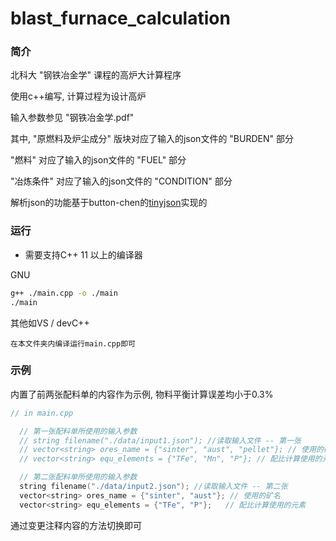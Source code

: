 # blast_furnace_calculation

### 简介
北科大 "钢铁冶金学" 课程的高炉大计算程序

使用c++编写, 计算过程为设计高炉

输入参数参见 "钢铁冶金学.pdf"

其中, "原燃料及炉尘成分" 版块对应了输入的json文件的 "BURDEN" 部分

"燃料" 对应了输入的json文件的 "FUEL" 部分

"冶炼条件" 对应了输入的json文件的 "CONDITION" 部分

解析json的功能基于button-chen的<a href="https://github.com/button-chen/tinyjson">tinyjson</a>实现的

### 运行

+ 需要支持C++ 11 以上的编译器

GNU
```bash
g++ ./main.cpp -o ./main
./main
```

其他如VS / devC++
```
在本文件夹内编译运行main.cpp即可
```

### 示例

内置了前两张配料单的内容作为示例, 物料平衡计算误差均小于0.3%

```c
// in main.cpp

  // 第一张配料单所使用的输入参数
  // string filename("./data/input1.json"); //读取输入文件 -- 第一张
  // vector<string> ores_name = {"sinter", "aust", "pellet"}; // 使用的矿名
  // vector<string> equ_elements = {"TFe", "Mn", "P"}; // 配比计算使用的元素

  // 第二张配料单所使用的输入参数
  string filename("./data/input2.json"); //读取输入文件 -- 第二张
  vector<string> ores_name = {"sinter", "aust"}; // 使用的矿名
  vector<string> equ_elements = {"TFe", "P"};   // 配比计算使用的元素

```

通过变更注释内容的方法切换即可
